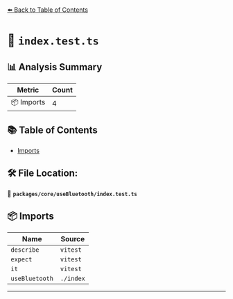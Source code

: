 [⬅️ Back to Table of Contents](../../../index.md)

# 📄 `index.test.ts`

## 📊 Analysis Summary

| Metric | Count |
|--------|-------|
| 📦 Imports | 4 |

## 📚 Table of Contents

- [Imports](#imports)

## 🛠️ File Location:
📂 **`packages/core/useBluetooth/index.test.ts`**

## 📦 Imports

| Name | Source |
|------|--------|
| `describe` | `vitest` |
| `expect` | `vitest` |
| `it` | `vitest` |
| `useBluetooth` | `./index` |


---